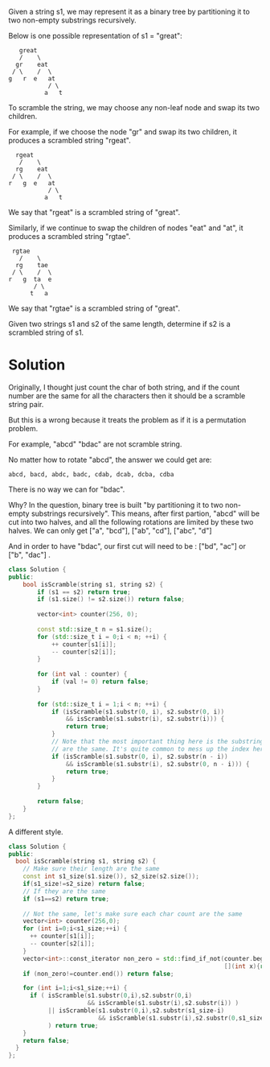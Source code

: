Given a string s1, we may represent it as a binary tree by partitioning it to two non-empty substrings recursively.

Below is one possible representation of s1 = "great":

```
   great
   /    \
  gr    eat
 / \    /  \
g   r  e   at
           / \
          a   t
```

To scramble the string, we may choose any non-leaf node and swap its two children.

For example, if we choose the node "gr" and swap its two children, it produces a scrambled string "rgeat".
  
```
  rgeat
   /    \
  rg    eat
 / \    /  \
r   g  e   at
           / \
          a   t
```

We say that "rgeat" is a scrambled string of "great".

Similarly, if we continue to swap the children of nodes "eat" and "at", it produces a scrambled string "rgtae".
  
```
 rgtae
   /    \
  rg    tae
 / \    /  \
r   g  ta  e
       / \
      t   a
```

We say that "rgtae" is a scrambled string of "great".

Given two strings s1 and s2 of the same length, determine if s2 is a scrambled string of s1.
  
# Solution
  
Originally, I thought just count the char of both string, and if the count number are the same for all the characters then it should be a scramble string pair.
  
But this is a wrong because it treats the problem as if it is a permutation problem.
  
For example, "abcd" "bdac" are not scramble string.
  
No matter how to rotate "abcd", the answer we could get are: 

```
abcd, bacd, abdc, badc, cdab, dcab, dcba, cdba  
```

There is no way we can for "bdac".
  
Why? In the question, binary tree is built "by partitioning it to two non-empty substrings recursively".
This means, after first partion, "abcd" will be cut into two halves, and all the following rotations are limited by these two halves.
We can only get ["a", "bcd"], ["ab", "cd"], ["abc", "d"]

And in order to have "bdac", our first cut will need to be : ["bd", "ac"] or ["b", "dac"] .
  
```cpp
class Solution {
public:
    bool isScramble(string s1, string s2) {
        if (s1 == s2) return true;
        if (s1.size() != s2.size()) return false;
        
        vector<int> counter(256, 0);
        
        const std::size_t n = s1.size();
        for (std::size_t i = 0;i < n; ++i) {
            ++ counter[s1[i]];
            -- counter[s2[i]];
        }
        
        for (int val : counter) {
            if (val != 0) return false;
        }
        
        for (std::size_t i = 1;i < n; ++i) { 
            if (isScramble(s1.substr(0, i), s2.substr(0, i)) 
                && isScramble(s1.substr(i), s2.substr(i))) {
                return true;
            }
            // Note that the most important thing here is the substring pairs' length 
            // are the same. It's quite common to mess up the index here.
            if (isScramble(s1.substr(0, i), s2.substr(n - i)) 
                && isScramble(s1.substr(i), s2.substr(0, n - i))) {
                return true;
            }
        }
        
        return false;
    }
};
```
  
A different style.

```cpp
class Solution {
public:
  bool isScramble(string s1, string s2) {
    // Make sure their length are the same
    const int s1_size(s1.size()), s2_size(s2.size());
    if(s1_size!=s2_size) return false;
    // If they are the same
    if (s1==s2) return true;
    
    // Not the same, let's make sure each char count are the same
    vector<int> counter(256,0);
    for (int i=0;i<s1_size;++i) {
      ++ counter[s1[i]];
      -- counter[s2[i]];
    }
    vector<int>::const_iterator non_zero = std::find_if_not(counter.begin(),counter.end(),
                                                            [](int x){return x!=0});
    if (non_zero!=counter.end()) return false;

    for (int i=1;i<s1_size;++i) {
      if ( isScramble(s1.substr(0,i),s2.substr(0,i) 
                      && isScramble(s1.substr(i),s2.substr(i)) )
           || isScramble(s1.substr(0,i),s2.substr(s1_size-i) 
                         && isScramble(s1.substr(i),s2.substr(0,s1_size-i)))
           ) return true;
    }
    return false;
  }
};
```
